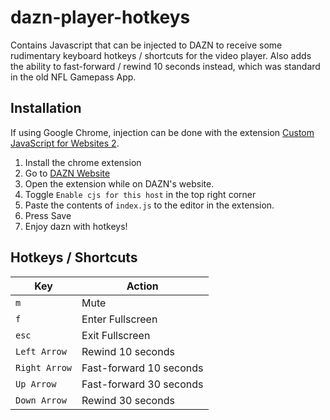 # dazn-player-hotkeys

Contains Javascript that can be injected to DAZN to receive some rudimentary keyboard hotkeys / shortcuts for the video player. Also adds the ability to fast-forward / rewind 10 seconds instead, which was standard in the old NFL Gamepass App.

## Installation

If using Google Chrome, injection can be done with the extension [Custom JavaScript for Websites 2](https://chrome.google.com/webstore/detail/custom-javascript-for-web/ddbjnfjiigjmcpcpkmhogomapikjbjdk).

1. Install the chrome extension
2. Go to [DAZN Website](https://dazn.com)
3. Open the extension while on DAZN's website.
4. Toggle `Enable cjs for this host` in the top right corner
5. Paste the contents of `index.js` to the editor in the extension.
6. Press Save
7. Enjoy dazn with hotkeys!

## Hotkeys / Shortcuts

| Key           | Action                  |
| ------------- | ----------------------- |
| `m`           | Mute                    |
| `f`           | Enter Fullscreen        |
| `esc`         | Exit Fullscreen         |
| `Left Arrow`  | Rewind 10 seconds       |
| `Right Arrow` | Fast-forward 10 seconds |
| `Up Arrow`    | Fast-forward 30 seconds |
| `Down Arrow`  | Rewind 30 seconds       |
